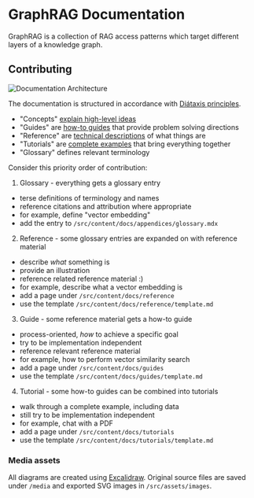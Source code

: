 # GraphRAG Documentation

GraphRAG is a collection of RAG access patterns which target different
layers of a knowledge graph.




## Contributing

![Documentation Architecture](https://github.com/graphrag/graphrag.github.io/blob/main/src/assets/images/documentation-architecture.png)

The documentation is structured in accordance with [Diátaxis principles](https://diataxis.fr/).

- "Concepts" [explain high-level ideas](https://diataxis.fr/explanation/) 
- "Guides" are [how-to guides](https://diataxis.fr/how-to-guides/) that provide problem solving directions
- "Reference" are [technical descriptions](https://diataxis.fr/reference/) of what things are
- "Tutorials" are [complete examples](https://diataxis.fr/tutorials/) that bring everything together
- "Glossary" defines relevant terminology

Consider this priority order of contribution:

1. Glossary - everything gets a glossary entry 
  - terse definitions of terminology and names
  - reference citations and attribution where appropriate
  - for example, define "vector embedding"
  - add the entry to `/src/content/docs/appendices/glossary.mdx`
2. Reference - some glossary entries are expanded on with reference material 
  - describe *what* something is
  - provide an illustration
  - reference related reference material :) 
  - for example, describe what a vector embedding is
  - add a page under `/src/content/docs/reference`
  - use the template `/src/content/docs/reference/template.md`
3. Guide - some reference material gets a how-to guide
  - process-oriented, *how* to achieve a specific goal
  - try to be implementation independent
  - reference relevant reference material
  - for example, how to perform vector similarity search
  - add a page under `/src/content/docs/guides`
  - use the template `/src/content/docs/guides/template.md`
4. Tutorial - some how-to guides can be combined into tutorials
  - walk through a complete example, including data
  - still try to be implementation independent
  - for example, chat with a PDF
  - add a page under `/src/content/docs/tutorials`
  - use the template `/src/content/docs/tutorials/template.md`


### Media assets

All diagrams are created using [Excalidraw](https://excalidraw.com). Original source files
are saved under `/media` and exported SVG images in `/src/assets/images`.

